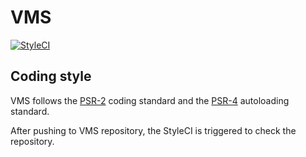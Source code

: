 # VMS

[![StyleCI](https://styleci.io/repos/38728555/shield)](https://styleci.io/repos/38728555)

## Coding style

VMS follows the [PSR-2](http://www.php-fig.org/psr/psr-2/) coding standard and the [PSR-4](http://www.php-fig.org/psr/psr-4/) autoloading standard.

After pushing to VMS repository, the StyleCI is triggered to check the repository.